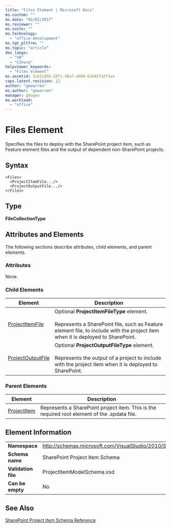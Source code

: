 ```yaml
---
title: "Files Element | Microsoft Docs"
ms.custom: ""
ms.date: "02/02/2017"
ms.reviewer: ""
ms.suite: ""
ms.technology: 
  - "office-development"
ms.tgt_pltfrm: ""
ms.topic: "article"
dev_langs: 
  - "VB"
  - "CSharp"
helpviewer_keywords: 
  - "Files element"
ms.assetid: 3c611d5b-28f1-48a7-a068-63e01fa2f3aa
caps.latest.revision: 12
author: "gewarren"
ms.author: "gewarren"
manager: ghogen
ms.workload: 
  - "office"
---
```

# Files Element
  Specifies the files to deploy with the SharePoint project item, such as Feature element files and the output of dependent non-SharePoint projects.  
  
## Syntax  
  
```  
<Files>  
  <ProjectItemFile.../>  
  <ProjectOutputFile.../>  
</Files>  
```  
  
## Type  
 **FileCollectionType**  
  
## Attributes and Elements  
 The following sections describe attributes, child elements, and parent elements.  
  
### Attributes  
 None.  
  
### Child Elements  
  
|Element|Description|  
|-------------|-----------------|  
|[ProjectItemFile](../sharepoint/projectitemfile-element.md)|Optional **ProjectItemFileType** element.<br /><br /> Represents a SharePoint file, such as Feature element file, to include with the project item when it is deployed to SharePoint.|  
|[ProjectOutputFile](../sharepoint/projectoutputfile-element.md)|Optional **ProjectOutputFileType** element.<br /><br /> Represents the output of a project to include with the project item when it is deployed to SharePoint.|  
  
### Parent Elements  
  
|Element|Description|  
|-------------|-----------------|  
|[ProjectItem](../sharepoint/projectitem-element.md)|Represents a SharePoint project item. This is the required root element of the .spdata file.|  
  
## Element Information  
  
|||  
|-|-|  
|**Namespace**|http://schemas.microsoft.com/VisualStudio/2010/SharePointTools/SharePointProjectItemModel|  
|**Schema name**|SharePoint Project Item Schema|  
|**Validation file**|ProjectItemModelSchema.xsd|  
|**Can be empty**|No|  
  
## See Also  
 [SharePoint Project Item Schema Reference](../sharepoint/sharepoint-project-item-schema-reference.md)  
  
  